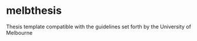 # melbthesis
Thesis template compatible with the guidelines set forth by the University of Melbourne
